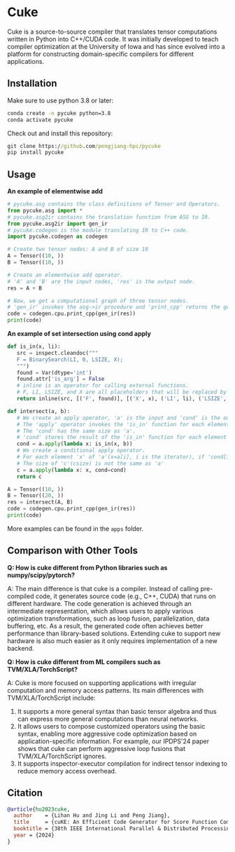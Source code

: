 # Cuke
Cuke is a source-to-source compiler that translates tensor computations written in Python into C++/CUDA code.
It was initially developed to teach compiler optimization at the University of Iowa and has since evolved into a platform for constructing domain-specific compilers  for different applications.


## Installation
Make sure to use python 3.8 or later:
```cmd
conda create -n pycuke python=3.8
conda activate pycuke 
```
Check out and install this repository:
```cmd
git clone https://github.com/pengjiang-hpc/pycuke
pip install pycuke
```


## Usage
**An example of elementwise add**
```python
# pycuke.asg contains the class definitions of Tensor and Operators.
from pycuke.asg import *
# pycuke.asg2ir contains the translation function from ASG to IR.
from pycuke.asg2ir import gen_ir
# pycuke.codegen is the module translating IR to C++ code. 
import pycuke.codegen as codegen

# Create two tensor nodes: A and B of size 10
A = Tensor((10, ))
B = Tensor((10, ))

# Create an elementwise add operator.
# 'A' and 'B' are the input nodes, 'res' is the output node. 
res = A + B

# Now, we get a computational graph of three tensor nodes.
# 'gen_ir' invokes the asg->ir procedure and 'print_cpp' returns the generated C++ code. 
code = codegen.cpu.print_cpp(gen_ir(res))
print(code)
```
**An example of set intersection using cond apply**
 ```python
def is_in(x, li):
    src = inspect.cleandoc("""
    F = BinarySearch(LI, 0, LSIZE, X);
    """)
    found = Var(dtype='int')
    found.attr['is_arg'] = False
    # inline is an operator for calling external functions. 
    # F, LI, LSIZE, and X are all placeholders that will be replaced by the tensor nodes.
    return inline(src, [('F', found)], [('X', x), ('LI', li), ('LSIZE', li._size()[0])])

def intersect(a, b):
    # We create an apply operator, 'a' is the input and 'cond' is the output.
    # The 'apply' operator invokes the 'is_in' function for each element of 'a'(x=a[i]).
    # The 'cond' has the same size as 'a'. 
    # 'cond' stores the result of the 'is_in' function for each element of 'a' in the corresponding position(cond[i]=is_in(a[i], b)).
    cond = a.apply(lambda x: is_in(x, b))
    # We create a conditional apply operator.
    # For each element 'x' of 'a'(x=a[i], i is the iterator), if 'cond[i]' is true, we make an assignment c[csize++]=a[i].
    # The size of 'c'(csize) is not the same as 'a' 
    c = a.apply(lambda x: x, cond=cond)
    return c

A = Tensor((10, ))
B = Tensor((20, ))
res = intersect(A, B)
code = codegen.cpu.print_cpp(gen_ir(res))
print(code)
 ```

More examples can be found in the ``apps`` folder. 


## Comparison with Other Tools
**Q: How is cuke different from Python libraries such as numpy/scipy/pytorch?**

A: The main difference is that cuke is a compiler. Instead of calling pre-compiled code, it generates source code (e.g., C++, CUDA) that runs on different hardware. The code generation is achieved through an intermediate representation, which allows users to apply various optimization transformations, such as loop fusion, parallelization, data buffering, etc. As a result, the generated code often achieves better performance than library-based solutions. Extending cuke to support new hardware is also much easier as it only requires implementation of a new backend. 

**Q: How is cuke different from ML compilers such as TVM/XLA/TorchScript?**

A: Cuke is more focused on supporting applications with irregular computation and memory access patterns. Its main differences with TVM/XLA/TorchScript include: 
1) It supports a more general syntax than basic tensor algebra and thus can express more general computations than neural networks. 
2) It allows users to compose customized operators using the basic syntax, enabling more aggressive code optimization based on application-specific information. For example, our IPDPS'24 paper shows that cuke can perform aggressive loop fusions that TVM/XLA/TorchScript ignores. 
3) It supports inspector-executor compilation for indirect tensor indexing to reduce memory access overhead. 

  

## Citation
```bibtex
@article{hu2023cuke,
  author    = {Lihan Hu and Jing Li and Peng Jiang},
  title     = {cuKE: An Efficient Code Generator for Score Function Computation in Knowledge Graph Embedding},
  booktitle = {38th IEEE International Parallel & Distributed Processing Symposium (IPDPS)},
  year = {2024}
}
```
